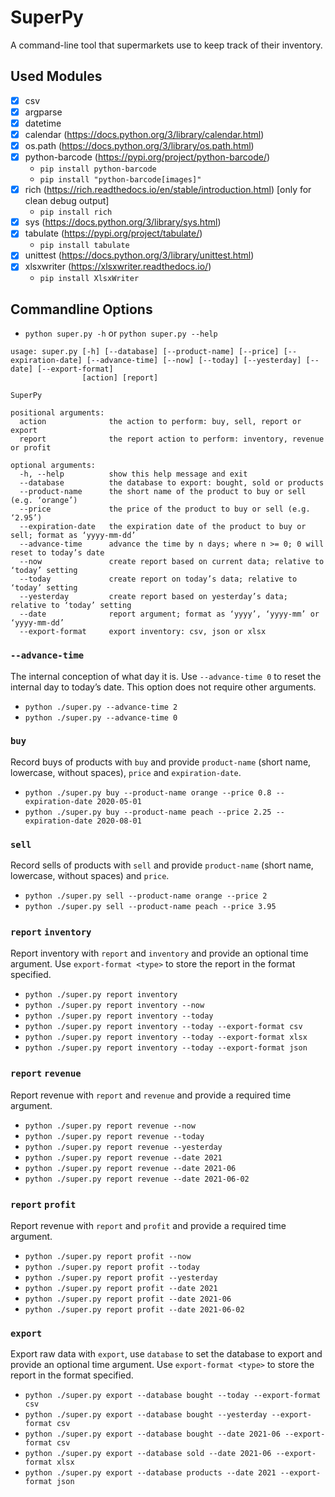 # SuperPy

A command-line tool that supermarkets use to keep track of their inventory.

## Used Modules

-   [x] csv
-   [x] argparse
-   [x] datetime
-   [x] calendar (https://docs.python.org/3/library/calendar.html)
-   [x] os.path (https://docs.python.org/3/library/os.path.html)
-   [x] python-barcode (https://pypi.org/project/python-barcode/)
    -   `pip install python-barcode`
    -   `pip install "python-barcode[images]"`
-   [x] rich (https://rich.readthedocs.io/en/stable/introduction.html) [only for clean debug output]
    -   `pip install rich`
-   [x] sys (https://docs.python.org/3/library/sys.html)
-   [x] tabulate (https://pypi.org/project/tabulate/)
    -   `pip install tabulate`
-   [x] unittest (https://docs.python.org/3/library/unittest.html)
-   [x] xlsxwriter (https://xlsxwriter.readthedocs.io/)
    -   `pip install XlsxWriter`

## Commandline Options

-   `python super.py -h` or `python super.py --help`

```
usage: super.py [-h] [--database] [--product-name] [--price] [--expiration-date] [--advance-time] [--now] [--today] [--yesterday] [--date] [--export-format]
                [action] [report]

SuperPy

positional arguments:
  action              the action to perform: buy, sell, report or export
  report              the report action to perform: inventory, revenue or profit

optional arguments:
  -h, --help          show this help message and exit
  --database          the database to export: bought, sold or products
  --product-name      the short name of the product to buy or sell (e.g. ‘orange’)
  --price             the price of the product to buy or sell (e.g. ‘2.95’)
  --expiration-date   the expiration date of the product to buy or sell; format as ‘yyyy-mm-dd’
  --advance-time      advance the time by n days; where n >= 0; 0 will reset to today’s date
  --now               create report based on current data; relative to ‘today’ setting
  --today             create report on today’s data; relative to ‘today’ setting
  --yesterday         create report based on yesterday’s data; relative to ‘today’ setting
  --date              report argument; format as ‘yyyy’, ‘yyyy-mm’ or ‘yyyy-mm-dd’
  --export-format     export inventory: csv, json or xlsx
```

### `--advance-time`

The internal conception of what day it is. Use `--advance-time 0` to reset the internal day to today’s date. This option does not require other arguments.

-   `python ./super.py --advance-time 2`
-   `python ./super.py --advance-time 0`

### `buy`

Record buys of products with `buy` and provide `product-name` (short name, lowercase, without spaces), `price` and `expiration-date`.

-   `python ./super.py buy --product-name orange --price 0.8 --expiration-date 2020-05-01`
-   `python ./super.py buy --product-name peach --price 2.25 --expiration-date 2020-08-01`

### `sell`

Record sells of products with `sell` and provide `product-name` (short name, lowercase, without spaces) and `price`.

-   `python ./super.py sell --product-name orange --price 2`
-   `python ./super.py sell --product-name peach --price 3.95`

### `report` `inventory`

Report inventory with `report` and `inventory` and provide an optional time argument.
Use `export-format <type>` to store the report in the format specified.

-   `python ./super.py report inventory`
-   `python ./super.py report inventory --now`
-   `python ./super.py report inventory --today`
-   `python ./super.py report inventory --today --export-format csv`
-   `python ./super.py report inventory --today --export-format xlsx`
-   `python ./super.py report inventory --today --export-format json`

### `report` `revenue`

Report revenue with `report` and `revenue` and provide a required time argument.

-   `python ./super.py report revenue --now`
-   `python ./super.py report revenue --today`
-   `python ./super.py report revenue --yesterday`
-   `python ./super.py report revenue --date 2021`
-   `python ./super.py report revenue --date 2021-06`
-   `python ./super.py report revenue --date 2021-06-02`

### `report` `profit`

Report revenue with `report` and `profit` and provide a required time argument.

-   `python ./super.py report profit --now`
-   `python ./super.py report profit --today`
-   `python ./super.py report profit --yesterday`
-   `python ./super.py report profit --date 2021`
-   `python ./super.py report profit --date 2021-06`
-   `python ./super.py report profit --date 2021-06-02`

### `export`

Export raw data with `export`, use `database` to set the database to export and provide an optional time argument.
Use `export-format <type>` to store the report in the format specified.

-   `python ./super.py export --database bought --today --export-format csv`
-   `python ./super.py export --database bought --yesterday --export-format csv`
-   `python ./super.py export --database bought --date 2021-06 --export-format csv`
-   `python ./super.py export --database sold --date 2021-06 --export-format xlsx`
-   `python ./super.py export --database products --date 2021 --export-format json`
